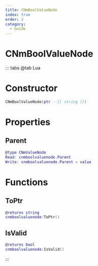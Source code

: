 ```yaml
---
title: CNmBoolValueNode
index: true
order: 2
category:
  - Guide
---
```


# CNmBoolValueNode

::: tabs
@tab Lua
# Constructor
```lua
CNmBoolValueNode(ptr --[[ string ]])
```
# Properties
## Parent 
```lua
@type CNmValueNode
Read: cnmboolvaluenode.Parent
Write: cnmboolvaluenode.Parent = value
```
# Functions
## ToPtr
```lua
@returns string
cnmboolvaluenode:ToPtr()
```
## IsValid
```lua
@returns bool
cnmboolvaluenode:IsValid()
```

:::